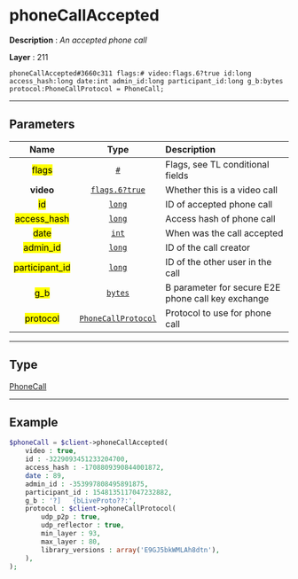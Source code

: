 # phoneCallAccepted

**Description** : *An accepted phone call*

**Layer** : 211

```tl
phoneCallAccepted#3660c311 flags:# video:flags.6?true id:long access_hash:long date:int admin_id:long participant_id:long g_b:bytes protocol:PhoneCallProtocol = PhoneCall;
```

---

## Parameters

| Name | Type | Description |
| :---: | :---: | :--- |
| <mark>flags</mark> | [`#`](type/#) | Flags, see TL conditional fields |
| **video** | [`flags.6?true`](type/true) | Whether this is a video call |
| <mark>id</mark> | [`long`](type/long) | ID of accepted phone call |
| <mark>access_hash</mark> | [`long`](type/long) | Access hash of phone call |
| <mark>date</mark> | [`int`](type/int) | When was the call accepted |
| <mark>admin_id</mark> | [`long`](type/long) | ID of the call creator |
| <mark>participant_id</mark> | [`long`](type/long) | ID of the other user in the call |
| <mark>g_b</mark> | [`bytes`](type/bytes) | B parameter for secure E2E phone call key exchange |
| <mark>protocol</mark> | [`PhoneCallProtocol`](type/PhoneCallProtocol) | Protocol to use for phone call |

---

## Type

[PhoneCall](type/PhoneCall)

---

## Example

```php
$phoneCall = $client->phoneCallAccepted(
	video : true,
	id : -3229093451233204700,
	access_hash : -1708809390844001872,
	date : 89,
	admin_id : -353997808495891875,
	participant_id : 1548135117047232882,
	g_b : '?]	{bLiveProto??:',
	protocol : $client->phoneCallProtocol(
		udp_p2p : true,
		udp_reflector : true,
		min_layer : 93,
		max_layer : 80,
		library_versions : array('E9GJ5bkWMLAh8dtn'),
	),
);
```